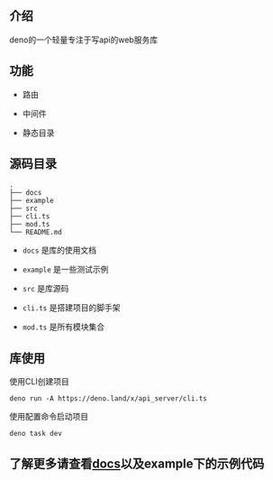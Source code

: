 ## 介绍

deno的一个轻量专注于写api的web服务库

## 功能

- 路由

- 中间件

- 静态目录

## 源码目录

```
.
├── docs
├── example
├── src
├── cli.ts
├── mod.ts
└── README.md
```

- `docs` 是库的使用文档

- `example` 是一些测试示例

- `src` 是库源码

- `cli.ts` 是搭建项目的脚手架

- `mod.ts` 是所有模块集合

## 库使用

使用CLI创建项目

```
deno run -A https://deno.land/x/api_server/cli.ts
```

使用配置命令启动项目

```
deno task dev
```

## 了解更多请查看[docs](./docs/mod.md)以及example下的示例代码
